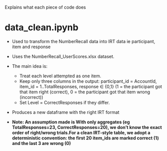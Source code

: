 Explains what each piece of code does

# data_clean.ipynb
- Used to transform the NumberRecall data into IRT data ie participant, item and response
- Uses the NumberRecall_UserScores.xlsx dataset.
- The main idea is:
  * Treat each level attempted as one item.
  *  Keep only three columns in the output: participant_id = AccountId, item_id = 1..TotalResponses, response ∈ {0,1} (1 = the participant got that item right (correct), 0 = the participant got that item wrong (incorrect))
  *  Set Level = CorrectResponses if they differ.
- Produces a new dataframe with the right IRT format

  
- **Note: An assumption made is With only aggregates (eg TotalResponses=23, CorrectResponses=20), we don’t know the exact order of right/wrong trials.For a clean IRT-style table, we adopt a deterministic convention: the first 20 item_ids are marked correct (1) and the last 3 are wrong (0)**
  
